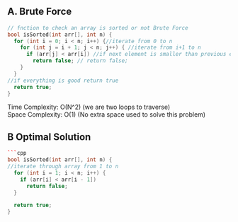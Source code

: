 
## A. Brute Force

```c++
// fnction to check an array is sorted or not Brute Force
bool isSorted(int arr[], int n) {
  for (int i = 0; i < n; i++) {//iterate from 0 to n
    for (int j = i + 1; j < n; j++) { //iterate from i+1 to n
      if (arr[j] < arr[i]) //if next element is smaller than previous element
        return false; // return false;
    }
  }
//if everything is good return true
  return true;
}
```

Time Complexity: O(N^2) (we are two loops to traverse) <br>
Space Complexity: O(1) (No extra space used to solve this problem)


## B Optimal Solution

```c++
```cpp
bool isSorted(int arr[], int n) {
//iterate through array from 1 to n 
  for (int i = 1; i < n; i++) {
    if (arr[i] < arr[i - 1]) 
      return false;
  }

  return true;
}
```
```